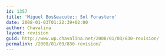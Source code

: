 ```yaml
---
id: 1357
title: 'Miguel Bos&eacute;: Sol Forastero'
date: 2008-01-03T01:22:39+02:00
author: Chavalina
layout: revision
guid: http://www.wp.chavalina.net/2008/01/03/830-revision/
permalink: /2008/01/03/830-revision/
---
```

<object width="425" height="355">
  <embed src="http://www.youtube.com/v/Fz56EHC3M10&#038;rel=1" type="application/x-shockwave-flash" wmode="transparent" width="425" height="355">
  </embed><noembed>Tu que nunca quisiste 
  
  <br /> oir hablar de Am&eacute;rica<br /> ahora vas y dices que <br /> quieres ir p</p>